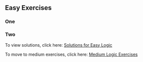 ## Easy Exercises

### One

### Two


To view solutions, click here: [Solutions for Easy Logic](https://github.com/UMdecisionsupport/DecisionSupport2023/blob/main/Logic/Easy_Solutions.md)

To move to medium exercises, click here: [Medium Logic Exercises](https://github.com/UMdecisionsupport/DecisionSupport2023/blob/main/Logic/Medium.md)
